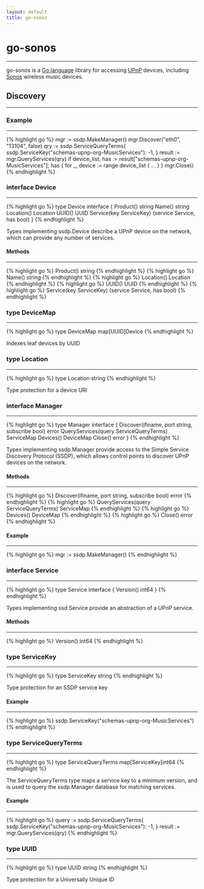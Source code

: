 ```yaml
---
layout: default
title: go-sonos
---
```


# go-sonos
******

go-sonos is a [Go language](http://golang.org/ "The Go Programming Language") library for accessing [UPnP](http://en.wikipedia.org/wiki/Universal_Plug_and_Play "Universal Plug and Play - Wikipedia, the free encyclopedia") devices, including [Sonos](http://www.sonos.com "Sonos WIRELESS Hifi") wireless music devices.

## Discovery
******

### Example
******
{% highlight go %}
mgr := ssdp.MakeManager()
mgr.Discover("eth0", "13104", false)
qry := ssdp.ServiceQueryTerms{
	ssdp.ServiceKey("schemas-upnp-org-MusicServices"): -1,
}
result := mgr.QueryServices(qry)
if device_list, has := result["schemas-upnp-org-MusicServices"]; has {
	for _, device := range device_list {
		...
	}
}
mgr.Close()
{% endhighlight %}

### interface Device
******

{% highlight go %}
type Device interface {
	Product() string
	Name() string
	Location() Location
	UUID() UUID
	Service(key ServiceKey) (service Service, has bool)
}
{% endhighlight %}

Types implementing ssdp.Device describe a UPnP device on the network,
which can provide any number of services.

#### Methods
******
{% highlight go %}
Product() string
{% endhighlight %}
{% highlight go %}
Name() string
{% endhighlight %}
{% highlight go %}
Location() Location
{% endhighlight %}
{% highlight go %}
UUID() UUID
{% endhighlight %}
{% highlight go %}
Service(key ServiceKey) (service Service, has bool)
{% endhighlight %}

### type DeviceMap
******

{% highlight go %}
type DeviceMap map[UUID]Device
{% endhighlight %}

Indexes leaf devices by UUID

### type Location
******

{% highlight go %}
type Location string
{% endhighlight %}

Type protection for a device URI

### interface Manager
******

{% highlight go %}
type Manager interface {
	Discover(ifiname, port string, subscribe bool) error
	QueryServices(query ServiceQueryTerms) ServiceMap
	Devices() DeviceMap
	Close() error
}
{% endhighlight %}

Types implementing ssdp.Manager provide access to the Simple Service
Discovery Protocol (SSDP), which allows control points to discover UPnP
devices on the network.

#### Methods
******
{% highlight go %}
Discover(ifiname, port string, subscribe bool) error
{% endhighlight %}
{% highlight go %}
QueryServices(query ServiceQueryTerms) ServiceMap
{% endhighlight %}
{% highlight go %}
Devices() DeviceMap
{% endhighlight %}
{% highlight go %}
Close() error
{% endhighlight %}

#### Example
******
{% highlight go %}
mgr := ssdp.MakeManager()
{% endhighlight %}

### interface Service
******

{% highlight go %}
type Service interface {
	Version() int64
}
{% endhighlight %}

Types implementing ssd.Service provide an abstraction of a UPnP service.

#### Methods
******
{% highlight go %}
Version() int64
{% endhighlight %}

### type ServiceKey
******

{% highlight go %}
type ServiceKey string
{% endhighlight %}

Type protection for an SSDP service key

#### Example
******

{% highlight go %}
ssdp.ServiceKey("schemas-upnp-org-MusicServices")
{% endhighlight %}

### type ServiceQueryTerms
******

{% highlight go %}
type ServiceQueryTerms map[ServiceKey]int64
{% endhighlight %}

The ServiceQueryTerms type maps a service key to a minimum version,
and is used to query the ssdp.Manager database for matching services.

#### Example
******

{% highlight go %}
query := ssdp.ServiceQueryTerms{
	ssdp.ServiceKey("schemas-upnp-org-MusicServices"): -1,
}
result := mgr.QueryServices(qry)
{% endhighlight %}

### type UUID
******

{% highlight go %}
type UUID string
{% endhighlight %}

Type protection for a Universally Unique ID

